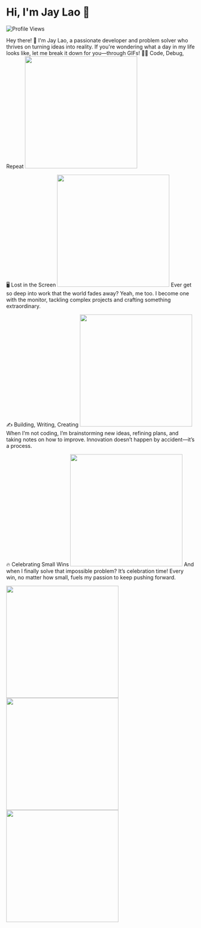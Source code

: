 # Hi, I'm Jay Lao 👋  
![Profile Views](https://komarev.com/ghpvc/?username=JayLao&color=red)

Hey there! 👋 I'm Jay Lao, a passionate developer and problem solver who thrives on turning ideas into reality. If you're wondering what a day in my life looks like, let me break it down for you—through GIFs!
👨‍💻 Code, Debug, Repeat
<img src="https://media.giphy.com/media/78XCFBGOlS6keY1Bil/giphy.gif" width="300">

🖥️ Lost in the Screen
<img src="https://media.giphy.com/media/26tn33aiTi1jkl6H6/giphy.gif" width="300">
Ever get so deep into work that the world fades away? Yeah, me too. I become one with the monitor, tackling complex projects and crafting something extraordinary.

✍️ Building, Writing, Creating
<img src="https://media.giphy.com/media/l49JRQC9RNa5j35a8/giphy.gif" width="300">
When I’m not coding, I’m brainstorming new ideas, refining plans, and taking notes on how to improve. Innovation doesn’t happen by accident—it’s a process.

🔥 Celebrating Small Wins
<img src="https://media.giphy.com/media/1zJUoEOi6OGtnzHtn5/giphy.gif" width="300">
And when I finally solve that impossible problem? It’s celebration time! Every win, no matter how small, fuels my passion to keep pushing forward.

<img src="https://media.giphy.com/media/26tn33aiTi1jkl6H6/giphy.gif" width="300">
<img src="https://media.giphy.com/media/l49JRQC9RNa5j35a8/giphy.gif" width="300">
<img src="https://media.giphy.com/media/1zJUoEOi6OGtnzHtn5/giphy.gif" width="300">
